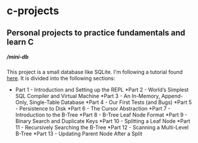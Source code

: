 # c-projects
<h2>Personal projects to practice fundamentals and learn C</h2>


<h5>/mini-db</h5> 

This project is a small database like SQLite. I'm following a tutorial found [here](https://cstack.github.io/db_tutorial/).
It is divided into the following sections:

* Part 1 - Introduction and Setting up the REPL
*Part 2 - World’s Simplest SQL Compiler and Virtual Machine
*Part 3 - An In-Memory, Append-Only, Single-Table Database
*Part 4 - Our First Tests (and Bugs)
*Part 5 - Persistence to Disk
*Part 6 - The Cursor Abstraction
*Part 7 - Introduction to the B-Tree
*Part 8 - B-Tree Leaf Node Format
*Part 9 - Binary Search and Duplicate Keys
*Part 10 - Splitting a Leaf Node
*Part 11 - Recursively Searching the B-Tree
*Part 12 - Scanning a Multi-Level B-Tree
*Part 13 - Updating Parent Node After a Split
